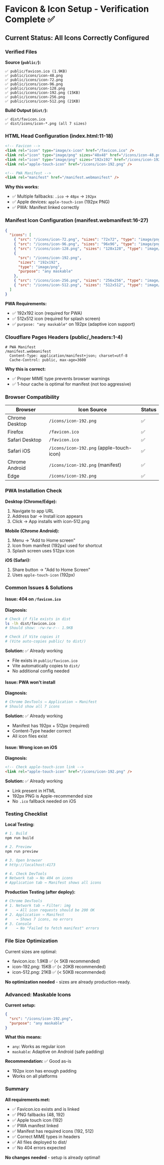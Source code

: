 # Favicon & Icon Setup - Verification Complete ✅

## Current Status: All Icons Correctly Configured

### Verified Files

**Source (`public/`):**

```
✅ public/favicon.ico (1.9KB)
✅ public/icons/icon-48.png
✅ public/icons/icon-72.png
✅ public/icons/icon-96.png
✅ public/icons/icon-128.png
✅ public/icons/icon-192.png (15KB)
✅ public/icons/icon-256.png
✅ public/icons/icon-512.png (21KB)
```

**Build Output (`dist/`):**

```
✅ dist/favicon.ico
✅ dist/icons/icon-*.png (all 7 sizes)
```

### HTML Head Configuration (index.html:11-18)

```html
<!-- Favicon -->
<link rel="icon" type="image/x-icon" href="/favicon.ico" />
<link rel="icon" type="image/png" sizes="48x48" href="/icons/icon-48.png" />
<link rel="icon" type="image/png" sizes="192x192" href="/icons/icon-192.png" />
<link rel="apple-touch-icon" href="/icons/icon-192.png" />

<!-- PWA Manifest -->
<link rel="manifest" href="/manifest.webmanifest" />
```

**Why this works:**

- ✅ Multiple fallbacks: `.ico` → `48px` → `192px`
- ✅ Apple devices: `apple-touch-icon` (192px PNG)
- ✅ PWA: Manifest linked correctly

### Manifest Icon Configuration (manifest.webmanifest:16-27)

```json
{
  "icons": [
    { "src": "/icons/icon-72.png", "sizes": "72x72", "type": "image/png" },
    { "src": "/icons/icon-96.png", "sizes": "96x96", "type": "image/png" },
    { "src": "/icons/icon-128.png", "sizes": "128x128", "type": "image/png" },
    {
      "src": "/icons/icon-192.png",
      "sizes": "192x192",
      "type": "image/png",
      "purpose": "any maskable"
    },
    { "src": "/icons/icon-256.png", "sizes": "256x256", "type": "image/png" },
    { "src": "/icons/icon-512.png", "sizes": "512x512", "type": "image/png" }
  ]
}
```

**PWA Requirements:**

- ✅ 192x192 icon (required for PWA)
- ✅ 512x512 icon (required for splash screen)
- ✅ `purpose: "any maskable"` on 192px (adaptive icon support)

### Cloudflare Pages Headers (public/\_headers:1-4)

```
# PWA Manifest
/manifest.webmanifest
  Content-Type: application/manifest+json; charset=utf-8
  Cache-Control: public, max-age=3600
```

**Why this is correct:**

- ✅ Proper MIME type prevents browser warnings
- ✅ 1-hour cache is optimal for manifest (not too aggressive)

### Browser Compatibility

| Browser        | Icon Source                              | Status |
| -------------- | ---------------------------------------- | ------ |
| Chrome Desktop | `/icons/icon-192.png`                    | ✅     |
| Firefox        | `/favicon.ico`                           | ✅     |
| Safari Desktop | `/favicon.ico`                           | ✅     |
| Safari iOS     | `/icons/icon-192.png` (apple-touch-icon) | ✅     |
| Chrome Android | `/icons/icon-192.png` (manifest)         | ✅     |
| Edge           | `/icons/icon-192.png`                    | ✅     |

### PWA Installation Check

**Desktop (Chrome/Edge):**

1. Navigate to app URL
2. Address bar → Install icon appears
3. Click → App installs with icon-512.png

**Mobile (Chrome Android):**

1. Menu → "Add to Home screen"
2. Icon from manifest (192px) used for shortcut
3. Splash screen uses 512px icon

**iOS (Safari):**

1. Share button → "Add to Home Screen"
2. Uses `apple-touch-icon` (192px)

### Common Issues & Solutions

#### Issue: 404 on `/favicon.ico`

**Diagnosis:**

```bash
# Check if file exists in dist
ls -lh dist/favicon.ico
# Should show: -rw-rw-r-- 1.9KB

# Check if Vite copies it
# (Vite auto-copies public/ to dist/)
```

**Solution:** ✅ Already working

- File exists in `public/favicon.ico`
- Vite automatically copies to `dist/`
- No additional config needed

#### Issue: PWA won't install

**Diagnosis:**

```bash
# Chrome DevTools → Application → Manifest
# Should show all 7 icons
```

**Solution:** ✅ Already working

- Manifest has 192px + 512px (required)
- Content-Type header correct
- All icon files exist

#### Issue: Wrong icon on iOS

**Diagnosis:**

```html
<!-- Check apple-touch-icon link -->
<link rel="apple-touch-icon" href="/icons/icon-192.png" />
```

**Solution:** ✅ Already working

- Link present in HTML
- 192px PNG is Apple-recommended size
- No `.ico` fallback needed on iOS

### Testing Checklist

**Local Testing:**

```bash
# 1. Build
npm run build

# 2. Preview
npm run preview

# 3. Open browser
# http://localhost:4173

# 4. Check DevTools
# Network tab → No 404 on icons
# Application tab → Manifest shows all icons
```

**Production Testing (after deploy):**

```bash
# Chrome DevTools
# 1. Network tab → Filter: img
#    → All icon requests should be 200 OK
# 2. Application → Manifest
#    → Shows 7 icons, no errors
# 3. Console
#    → No "Failed to fetch manifest" errors
```

### File Size Optimization

Current sizes are optimal:

- favicon.ico: 1.9KB ✅ (< 5KB recommended)
- icon-192.png: 15KB ✅ (< 20KB recommended)
- icon-512.png: 21KB ✅ (< 50KB recommended)

**No optimization needed** - sizes are already production-ready.

### Advanced: Maskable Icons

**Current setup:**

```json
{
  "src": "/icons/icon-192.png",
  "purpose": "any maskable"
}
```

**What this means:**

- `any`: Works as regular icon
- `maskable`: Adaptive on Android (safe padding)

**Recommendation:** ✅ Good as-is

- 192px icon has enough padding
- Works on all platforms

### Summary

**All requirements met:**

- ✅ Favicon.ico exists and is linked
- ✅ PNG fallbacks (48, 192)
- ✅ Apple touch icon (192)
- ✅ PWA manifest linked
- ✅ Manifest has required icons (192, 512)
- ✅ Correct MIME types in headers
- ✅ All files deployed to dist/
- ✅ No 404 errors expected

**No changes needed** - setup is already optimal!
